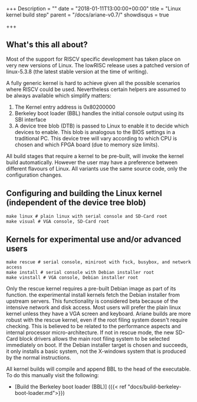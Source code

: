 +++
Description = ""
date = "2018-01-11T13:00:00+00:00"
title = "Linux kernel build step"
parent = "/docs/ariane-v0.7/"
showdisqus = true

+++

## What's this all about?

Most of the support for RISCV specific development has taken place on very new versions of Linux. The lowRISC release
uses a patched version of linux-5.3.8 (the latest stable version at the time of writing).

A fully generic kernel is hard to achieve given all the possible scenarios 
where RISCV could be used. Nevertheless certain helpers are assumed to be 
always available which simplify matters:

  1. The Kernel entry address is 0x80200000
  2. Berkeley boot loader (BBL) handles the initial console output using its SBI interface
  3. A device tree blob (DTB) is passed to Linux to enable it to decide which devices to enable. This blob is analogous to the BIOS settings in a traditional PC. This device tree will vary according to which CPU is chosen and which FPGA board (due to memory size limits).

All build stages that require a kernel to be pre-built, will invoke the kernel build automatically. However the user may
have a preference between different flavours of Linux. All variants use the same source code, only the configuration changes.

## Configuring and building the Linux kernel (independent of the device tree blob)

    make linux # plain linux with serial console and SD-Card root
    make visual # VGA console, SD-Card root

## Kernels for experimental use and/or advanced users

    make rescue # serial console, miniroot with fsck, busybox, and network access
    make install # serial console with Debian installer root
    make vinstall # VGA console, Debian installer root

Only the rescue kernel requires a pre-built Debian image as part of its function. the experimental install kernels fetch the Debian installer from upstream servers. This functionality is considered beta because of the intensive network and disk access. Most users will prefer the plain linux kernel unless they have a VGA screen and keyboard. Ariane builds are more robust with the rescue kernel, even if the root filing system doesn't require checking. This is believed to be related to the performance aspects and internal processor micro-architecture. If not in rescue mode, the new SD-Card block drivers allows the main root filing system to be selected immediately on boot. If the Debian installer target is chosen and succeeds, it only installs a basic system, not the X-windows system that is produced by the normal instructions.

All kernel builds will compile and append BBL to the head of the executable. To do this manually visit the following:

* [Build the Berkeley boot loader (BBL)] ({{< ref "docs/build-berkeley-boot-loader.md">}})
